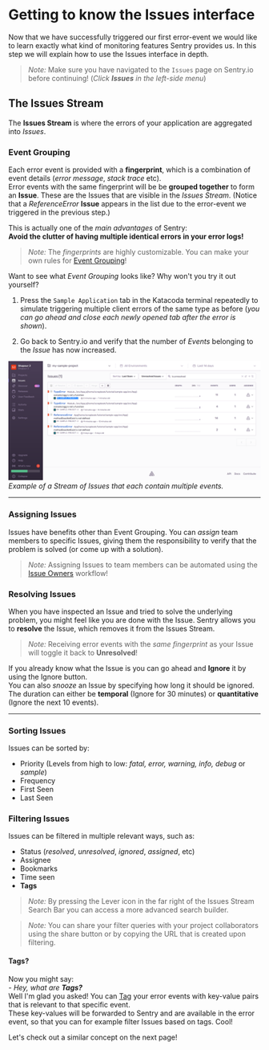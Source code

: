 # Getting to know the Issues interface

Now that we have successfully triggered our first error-event we would like to learn exactly what kind of monitoring features Sentry provides us. In this step we will explain how to use the Issues interface in depth.

>*Note:* Make sure you have navigated to the `Issues` page on Sentry.io before continuing! (*Click **Issues** in the left-side menu*)

## The Issues Stream

The **Issues Stream** is where the errors of your application are aggregated into *Issues*.

### Event Grouping

Each error event is provided with a **fingerprint**, which is a combination of event details (*error message*, *stack trace* etc).  
Error events with the same fingerprint will be be **grouped together** to form an **Issue**. These are the Issues that are visible in the *Issues Stream*. (Notice that a *ReferenceError* **Issue** appears in the list due to the error-event we triggered in the previous step.)

This is actually one of the *main advantages* of Sentry:  
**Avoid the clutter of having multiple identical errors in your error logs!**

>*Note:* The *fingerprints* are highly customizable. You can make your own rules for [Event Grouping](https://docs.sentry.io/data-management/event-grouping/)!

Want to see what *Event Grouping* looks like? Why won't you try it out yourself?

1. Press the `Sample Application` tab in the Katacoda terminal repeatedly to simulate triggering multiple client errors of the same type as before (*you can go ahead and close each newly opened tab after the error is shown*).

2. Go back to Sentry.io and verify that the number of *Events* belonging to the *Issue* has now increased.

![Sentry Issues Stream](https://github.com/christinerosquist/sentry-katacoda/blob/master/sentry-tutorial/Images/SentryIssues.PNG '')
 *Example of a Stream of Issues that each contain multiple events.*

---

### Assigning Issues

Issues have benefits other than Event Grouping. You can *assign* team members to specific Issues, giving them the responsibility to verify that the problem is solved (or come up with a solution).

> *Note:* Assigning Issues to team members can be automated using the [Issue Owners](https://docs.sentry.io/workflow/issue-owners/) workflow!  


### Resolving Issues

When you have inspected an Issue and tried to solve the underlying problem, you might feel like you are done with the Issue. Sentry allows you to **resolve** the Issue, which removes it from the Issues Stream. 

> *Note:* Receiving error events with the *same fingerprint* as your Issue will toggle it back to **Unresolved**!

If you already know what the Issue is you can go ahead and **Ignore** it by using the Ignore button.  
You can also *snooze* an Issue by specifying how long it should be ignored. The duration can either be **temporal** (Ignore for 30 minutes) or **quantitative** (Ignore the next 10 events).

---

### Sorting Issues

Issues can be sorted by:

- Priority (Levels from high to low: *fatal, error, warning, info, debug* or *sample*)
- Frequency
- First Seen
- Last Seen


### Filtering Issues

Issues can be filtered in multiple relevant ways, such as:

- Status (*resolved*, *unresolved*, *ignored*, *assigned*, etc)
- Assignee
- Bookmarks
- Time seen
- **Tags**


> *Note:* By pressing the Lever icon in the far right of the Issues Stream Search Bar you can access a more advanced search builder.

> *Note:* You can share your filter queries with your project collaborators using the share button or by copying the URL that is created upon filtering.

#### Tags?

Now you might say:  
*- Hey, what are **Tags?***  
Well I'm glad you asked! 
You can [Tag](https://docs.sentry.io/enriching-error-data/context/?platform=javascript#tagging-events) your error events with key-value pairs that is relevant to that specific event.  
These key-values will be forwarded to Sentry and are available in the error event, so that you can for example filter Issues based on tags. Cool!

Let's check out a similar concept on the next page!
